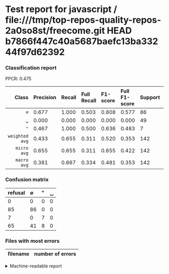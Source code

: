 # Test report for javascript / file:///tmp/top-repos-quality-repos-2a0so8st/freecome.git HEAD b7866f447c40a5687baefc13ba33244f97d62392

### Classification report

PPCR: 0.475

| Class | Precision | Recall | Full Recall | F1-score | Full F1-score | Support | Full Support | PPCR |
|------:|:----------|:-------|:------------|:---------|:---------|:--------|:-------------|:-----|
| `∅` | 0.677| 1.000| 0.503| 0.808| 0.577| 86| 171| 0.503 |
| `␣` | 0.000| 0.000| 0.000| 0.000| 0.000| 49| 114| 0.430 |
| `"` | 0.467| 1.000| 0.500| 0.636| 0.483| 7| 14| 0.500 |
| `weighted avg` | 0.433| 0.655| 0.311| 0.520| 0.353| 142| 299| 0.475 |
| `micro avg` | 0.655| 0.655| 0.311| 0.655| 0.422| 142| 299| 0.475 |
| `macro avg` | 0.381| 0.667| 0.334| 0.481| 0.353| 142| 299| 0.475 |

### Confusion matrix

|refusal|  ∅| "| ␣| 
|:---|:---|:---|:---|
|0 |0 |0 |0 |
|85 |86 |0 |0 |
|7 |0 |7 |0 |
|65 |41 |8 |0 |

### Files with most errors

| filename | number of errors|
|:----:|:-----|

<details>
    <summary>Machine-readable report</summary>
```json
{
  "cl_report": {"\"": {"f1-score": 0.6363636363636364, "precision": 0.4666666666666667, "recall": 1.0, "support": 7}, "macro avg": {"f1-score": 0.48129179115094606, "precision": 0.38127734033245847, "recall": 0.6666666666666666, "support": 142}, "micro avg": {"f1-score": 0.6549295774647887, "precision": 0.6549295774647887, "recall": 0.6549295774647887, "support": 142}, "weighted avg": {"f1-score": 0.5204264425649071, "precision": 0.4331189235148423, "recall": 0.6549295774647887, "support": 142}, "\u2205": {"f1-score": 0.8075117370892019, "precision": 0.6771653543307087, "recall": 1.0, "support": 86}, "\u2423": {"f1-score": 0.0, "precision": 0.0, "recall": 0.0, "support": 49}},
  "cl_report_full": {"\"": {"f1-score": 0.4827586206896552, "precision": 0.4666666666666667, "recall": 0.5, "support": 14}, "macro avg": {"f1-score": 0.3533132762477822, "precision": 0.38127734033245847, "recall": 0.33430799220272905, "support": 299}, "micro avg": {"f1-score": 0.4217687074829932, "precision": 0.6549295774647887, "recall": 0.3110367892976589, "support": 299}, "weighted avg": {"f1-score": 0.3526976831666769, "precision": 0.40912578235412883, "recall": 0.3110367892976589, "support": 299}, "\u2205": {"f1-score": 0.5771812080536913, "precision": 0.6771653543307087, "recall": 0.5029239766081871, "support": 171}, "\u2423": {"f1-score": 0.0, "precision": 0.0, "recall": 0.0, "support": 114}},
  "ppcr": 0.47491638795986624
}
```
</details>
